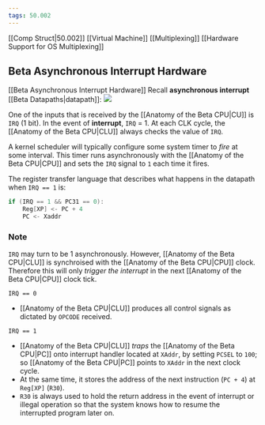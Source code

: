 ```yaml
---
tags: 50.002
---
```

[[Comp Struct|50.002]]
[[Virtual Machine]]
[[Multiplexing]]
[[Hardware Support for OS Multiplexing]]

## Beta Asynchronous Interrupt Hardware
[[Beta Asynchronous Interrupt Hardware]]
Recall **asynchronous interrupt** [[Beta Datapaths|datapath]]:
![](https://natalieagus.github.io/50002/assets/contentimage/beta/irq.png)

One of the inputs that is received by the [[Anatomy of the Beta CPU|CU]] is `IRQ` (1 bit).
In the event of **interrupt**, `IRQ` = 1.
At each CLK cycle, the [[Anatomy of the Beta CPU|CLU]] always checks the value of `IRQ`.

A kernel scheduler will typically configure some system timer to *fire* at some interval. This timer runs asynchronously with the [[Anatomy of the Beta CPU|CPU]] and sets the `IRQ` signal to `1` each time it fires.

The register transfer language that describes what happens in the datapath when `IRQ == 1` is:
```C
if (IRQ == 1 && PC31 == 0):
	Reg[XP] <- PC + 4
	PC <- Xaddr
```

### Note
`IRQ` may turn to be 1 asynchronously.
However, [[Anatomy of the Beta CPU|CLU]] is synchroised with the [[Anatomy of the Beta CPU|CPU]] clock.
Therefore this will only *trigger the interrupt* in the next [[Anatomy of the Beta CPU|CPU]] clock tick.

`IRQ == 0`
- [[Anatomy of the Beta CPU|CLU]] produces all control signals as dictated by `OPCODE` received.

`IRQ == 1`
- [[Anatomy of the Beta CPU|CLU]] *traps* the [[Anatomy of the Beta CPU|PC]] onto interrupt handler located at `XAddr`, by setting `PCSEL` to `100`; so [[Anatomy of the Beta CPU|PC]] points to `XAddr` in the next clock cycle.
- At the same time, it stores the address of the next instruction (`PC + 4`) at `Reg[XP]` (`R30`).
- `R30` is always used to hold the return address in the event of interrupt or illegal operation so that the system knows how to resume the interrupted program later on.
